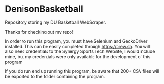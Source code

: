 # DenisonBasketball
Repository storing my DU Basketball WebScraper.

Thanks for checking out my repo! 

In order to run this program, you must have Selenium and GeckoDriver installed. This can be easily completed
through https://brew.sh. You will also need credentials to the Synergy Sports Tech Website, I would include 
mine, but my credentials were only available for the development of this program.

If you do run end up running this program, be aware that 200+ CSV files will be exported to the folder containing the program.

